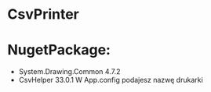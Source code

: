 # CsvPrinter
# NugetPackage: 
- System.Drawing.Common 4.7.2
- CsvHelper 33.0.1
W App.config podajesz nazwę drukarki

